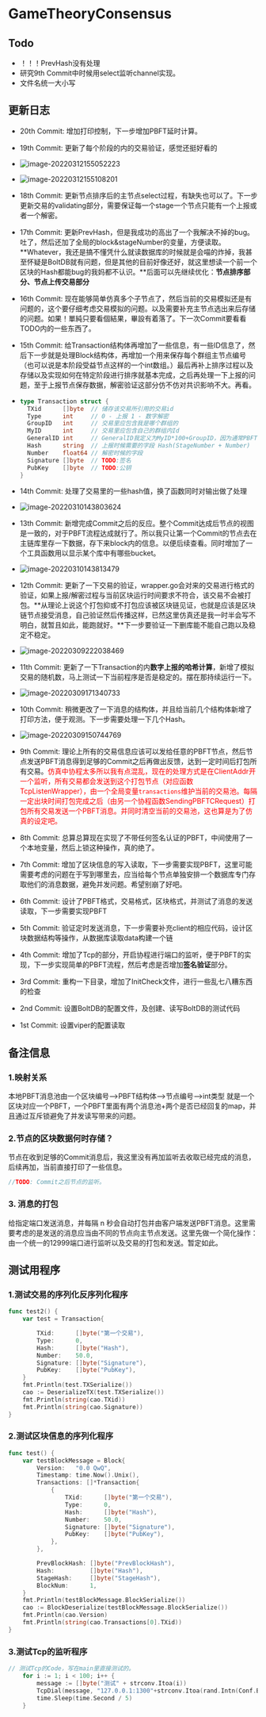 # GameTheoryConsensus

## Todo
- ！！！PrevHash没有处理
- 研究9th Commit中时候用select监听channel实现。
- 文件名统一大小写

## 更新日志

- 20th Commit: 增加打印控制，下一步增加PBFT延时计算。

- 19th Commit: 更新了每个阶段的内的交易验证，感觉还挺好看的

- ![image-20220312155052223](https://luochengyu.oss-cn-beijing.aliyuncs.com/img/image-20220312155052223.png)

- ![image-20220312155108201](https://luochengyu.oss-cn-beijing.aliyuncs.com/img/image-20220312155108201.png)

- 18th Commit: 更新节点排序后的主节点select过程，有缺失也可以了。下一步更新交易的validating部分，需要保证每一个stage一个节点只能有一个上报或者一个解密。

- 17th Commit: 更新PrevHash，但是我成功的高出了一个我解决不掉的bug。吐了，然后还加了全局的block&stageNumber的变量，方便读取。**Whatever，我还是搞不懂凭什么就读数据库的时候就是会喵的炸掉，我甚至怀疑是BoltDB就有问题，但是其他的目前好像还好，就这里想读一个前一个区块的Hash都能bug的我妈都不认识。**后面可以先继续优化：**节点排序部分、节点上传交易部分**

- 16th Commit: 现在能够简单仿真多个子节点了，然后当前的交易模拟还是有问题的，这个要仔细考虑交易模拟的问题。以及需要补充主节点选出来后存储的问题。如果！單純只要看個結果，畢設有着落了。下一次Commit要看看TODO内的一些东西了。

- 15th Commit: 给Transaction结构体再增加了一些信息，有一些ID信息了，然后下一步就是处理Block结构体，再增加一个用来保存每个群组主节点编号（也可以说是本阶段受益节点这样的一个int数组。）最后再补上排序过程以及存储以及实现如何在特定阶段进行排序就基本完成，之后再处理一下上报的问题，至于上报节点保存数据，解密验证这部分仿不仿对共识影响不大。再看。

- ```go
  type Transaction struct {
  	TXid      []byte  // 储存该交易所引用的交易id
  	Type      int     // 0 - 上报 1 - 数字解密
  	GroupID   int     // 交易里应包含我是哪个群组的
  	MyID      int     // 交易里应包含自己的群组内Id
  	GeneralID int     // GeneralID我定义为MyID*100+GroupID，因为通常PBFT节点数量100-
  	Hash      string  // 上报时候需要的字段 Hash(StageNumber + Number)
  	Number    float64 // 解密时候的字段
  	Signature []byte  // TODO:签名
  	PubKey    []byte  // TODO:公钥
  }
  ```

- 14th Commit: 处理了交易里的一些hash值，换了函数同时对输出做了处理

- ![image-20220310143803624](https://luochengyu.oss-cn-beijing.aliyuncs.com/img/image-20220310143803624.png)

- 13th Commit: 新增完成Commit之后的反应。整个Commit达成后节点的视图是一致的，对于PBFT流程达成就行了。所以我只让第一个Commit的节点去在主链库里存一下数据，存下来block内的信息。以便后续查看。同时增加了一个工具函数用以显示某个库中有哪些bucket。

- ![image-20220310143813479](https://luochengyu.oss-cn-beijing.aliyuncs.com/img/image-20220310143813479.png)

- 12th Commit: 更新了一下交易的验证，wrapper.go会对来的交易进行格式的验证，如果上报/解密过程与当前区块运行时间要求不符合，该交易不会被打包。**从理论上说这个打包抑或不打包应该被区块链见证，也就是应该是区块链节点接受消息，自己验证然后传播这样，已然这里仿真还是我一时半会写不明白，就暂且如此，能跑就好。**下一步要验证一下删库能不能自己跑以及稳定不稳定。

- ![image-20220309222038469](https://luochengyu.oss-cn-beijing.aliyuncs.com/img/image-20220309222038469.png)

- 11th Commit: 更新了一下Transaction的内**数字上报的哈希计算**，新增了模拟交易的随机数，马上测试一下当前程序是否是稳定的。摆在那持续运行一下。

- ![image-20220309171340733](https://luochengyu.oss-cn-beijing.aliyuncs.com/img/image-20220309171340733.png)

- 10th Commit: 稍微更改了一下消息的结构体，并且给当前几个结构体新增了打印方法，便于观测。下一步需要处理一下几个Hash。

- ![image-20220309150744769](https://luochengyu.oss-cn-beijing.aliyuncs.com/img/image-20220309150744769.png?versionId=CAEQHhiBgIDw45y2.xciIDMwMWVmNjdjOTE5OTQ3NzFiYzg3ODliM2I2MzEyYjAy)

- 9th Commit: 理论上所有的交易信息应该可以发给任意的PBFT节点，然后节点发送PBFT消息得到足够的Commit之后再做出反馈，达到一定时间后打包所有交易。<font color = red>仿真中协程太多所以我有点混乱，现在的处理方式是在ClientAddr开一个监听，所有交易都会发送到这个打包节点（对应函数TcpListenWrapper），由一个全局变量`transactions`维护当前的交易池。每隔一定出块时间打包完成之后（由另一个协程函数SendingPBFTCRequest）打包所有交易发送一个PBFT消息。并同时清空当前的交易池，这也算是为了仿真的设定吧。</font>

- 8th Commit: 总算总算现在实现了不带任何签名认证的PBFT，中间使用了一个本地变量，然后上锁这种操作，真的绝了。

- 7th Commit: 增加了区块信息的写入读取，下一步需要实现PBFT，这里可能需要考虑的问题在于写到哪里去，应当给每个节点单独安排一个数据库专门存取他们的消息数据，避免并发问题。希望别崩了好吧。

- 6th Commit: 设计了PBFT格式，交易格式，区块格式，并测试了消息的发送读取，下一步需要实现PBFT

- 5th Commit: 验证定时发送消息，下一步需要补充client的相应代码，设计区块数据结构等操作，从数据库读取data构建一个链

- 4th Commit: 增加了Tcp的部分，开启协程进行端口的监听，便于PBFT的实现，下一步实现简单的PBFT流程，然后考虑是否增加**签名验证**部分。

- 3rd Commit: 重构一下目录，增加了InitCheck文件，进行一些乱七八糟东西的检查

- 2nd Commit: 设置BoltDB的配置文件，及创建、读写BoltDB的测试代码

- 1st Commit: 设置viper的配置读取

## 备注信息
### 1.映射关系
本地PBFT消息池由一个区块编号-->PBFT结构体-->节点编号-->int类型
就是一个区块对应一个PBFT，一个PBFT里面有两个消息池+两个是否已经回复的map，并且通过互斥锁避免了并发读写带来的问题。
### 2.节点的区块数据何时存储？
节点在收到足够的Commit消息后，我这里没有再加监听去收取已经完成的消息，后续再加，当前直接打印了一些信息。
```go
//TODO: Commit之后节点的监听。
```

### 3. 消息的打包
给指定端口发送消息，并每隔 n 秒会自动打包并由客户端发送PBFT消息。这里需要考虑的是发送的消息应当由不同的节点向主节点发送。这里先做一个简化操作：由一个统一的12999端口进行监听以及交易的打包和发送。暂定如此。


## 测试用程序

### 1.测试交易的序列化反序列化程序
```go
func test2() {
	var test = Transaction{

		TXid:      []byte("第一个交易"),
		Type:      0,
		Hash:      []byte("Hash"),
		Number:    50.0,
		Signature: []byte("Signature"),
		PubKey:    []byte("PubKey"),
	}
	fmt.Println(test.TXSerialize())
	cao := DeserializeTX(test.TXSerialize())
	fmt.Println(string(cao.TXid))
	fmt.Println(string(cao.Signature))
}

```
### 2.测试区块信息的序列化程序
```go
func test() {
	var testBlockMessage = Block{
		Version:   "0.0 QwQ",
		Timestamp: time.Now().Unix(),
		Transactions: []*Transaction{
			{
				TXid:      []byte("第一个交易"),
				Type:      0,
				Hash:      []byte("Hash"),
				Number:    50.0,
				Signature: []byte("Signature"),
				PubKey:    []byte("PubKey"),
			},
		},

		PrevBlockHash: []byte("PrevBlockHash"),
		Hash:          []byte("Hash"),
		StageHash:     []byte("StageHash"),
		BlockNum:      1,
	}
	fmt.Println(testBlockMessage.BlockSerialize())
	cao := BlockDeserialize(testBlockMessage.BlockSerialize())
	fmt.Println(cao.Version)
	fmt.Println(string(cao.Transactions[0].TXid))
}
```
### 3.测试Tcp的监听程序
```go
// 测试Tcp的Code，写在main里直接测试的。
	for i := 1; i < 100; i++ {
		message := []byte("测试" + strconv.Itoa(i))
		TcpDial(message, "127.0.0.1:1300"+strconv.Itoa(rand.Intn(Conf.Basic.GroupNumber)))
		time.Sleep(time.Second / 5)
	}
```
